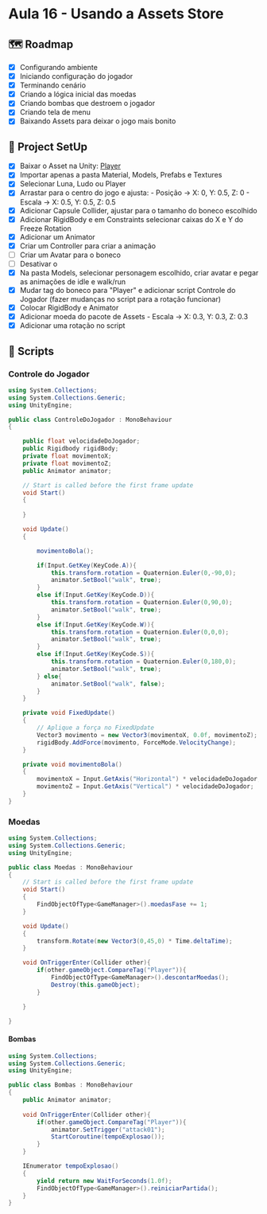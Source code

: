 # Aula 16 - Usando a Assets Store

## 🗺️ Roadmap
- [x] Configurando ambiente
- [x] Iniciando configuração do jogador
- [x] Terminando cenário
- [x] Criando a lógica inicial das moedas
- [x] Criando bombas que destroem o jogador
- [x] Criando tela de menu
- [x] Baixando Assets para deixar o jogo mais bonito

## 🔧 Project SetUp

- [x] Baixar o Asset na Unity: [Player](https://assetstore.unity.com/packages/3d/characters/quarter-view-3d-action-assets-pack-188720)
- [x] Importar apenas a pasta Material, Models, Prefabs e Textures
- [x] Selecionar Luna, Ludo ou Player
- [x] Arrastar para o centro do jogo e ajusta:
      - Posição → X: 0, Y: 0.5, Z: 0
      - Escala → X: 0.5, Y: 0.5, Z: 0.5
- [x] Adicionar Capsule Collider, ajustar para o tamanho do boneco escolhido
- [x] Adicionar RigidBody e em Constraints selecionar caixas do X e Y do Freeze Rotation
- [x] Adicionar um Animator
- [x] Criar um Controller para criar a animação
- [ ] Criar um Avatar para o boneco
- [ ] Desativar o 
- [x] Na pasta Models, selecionar personagem escolhido, criar avatar e pegar as animações de idle e walk/run
- [x] Mudar tag do boneco para "Player" e adicionar script Controle do Jogador (fazer mudanças no script para a rotação funcionar)
- [x] Colocar RigidBody e Animator
- [x] Adicionar moeda do pacote de Assets
      - Escala → X: 0.3, Y: 0.3, Z: 0.3
- [x] Adicionar uma rotação no script

## 📝 Scripts
### Controle do Jogador
```C#
using System.Collections;
using System.Collections.Generic;
using UnityEngine;

public class ControleDoJogador : MonoBehaviour
{

    public float velocidadeDoJogador;
    public Rigidbody rigidBody;
    private float movimentoX;
    private float movimentoZ;
    public Animator animator;

    // Start is called before the first frame update
    void Start()
    {
        
    }

    void Update()
    {

        movimentoBola();

        if(Input.GetKey(KeyCode.A)){
            this.transform.rotation = Quaternion.Euler(0,-90,0);
            animator.SetBool("walk", true);
        }
        else if(Input.GetKey(KeyCode.D)){
            this.transform.rotation = Quaternion.Euler(0,90,0);
            animator.SetBool("walk", true);
        }
        else if(Input.GetKey(KeyCode.W)){
            this.transform.rotation = Quaternion.Euler(0,0,0);
            animator.SetBool("walk", true);
        }
        else if(Input.GetKey(KeyCode.S)){
            this.transform.rotation = Quaternion.Euler(0,180,0);
            animator.SetBool("walk", true);
        } else{
            animator.SetBool("walk", false);
        }
    }

    private void FixedUpdate()
    {
        // Aplique a força no FixedUpdate
        Vector3 movimento = new Vector3(movimentoX, 0.0f, movimentoZ);
        rigidBody.AddForce(movimento, ForceMode.VelocityChange);
    }

    private void movimentoBola()
    {
        movimentoX = Input.GetAxis("Horizontal") * velocidadeDoJogador;
        movimentoZ = Input.GetAxis("Vertical") * velocidadeDoJogador;
    }
}
```

### Moedas
``` C#
using System.Collections;
using System.Collections.Generic;
using UnityEngine;

public class Moedas : MonoBehaviour
{
    // Start is called before the first frame update
    void Start()
    {
        FindObjectOfType<GameManager>().moedasFase += 1;
    }

    void Update()
    {
        transform.Rotate(new Vector3(0,45,0) * Time.deltaTime);
    }

    void OnTriggerEnter(Collider other){
        if(other.gameObject.CompareTag("Player")){
            FindObjectOfType<GameManager>().descontarMoedas();
            Destroy(this.gameObject);
        }

    }

}
```

#### Bombas

```C#
using System.Collections;
using System.Collections.Generic;
using UnityEngine;

public class Bombas : MonoBehaviour
{
    public Animator animator;
    
    void OnTriggerEnter(Collider other){
        if(other.gameObject.CompareTag("Player")){
            animator.SetTrigger("attack01");
            StartCoroutine(tempoExplosao());
        }
    }

    IEnumerator tempoExplosao()
    {
        yield return new WaitForSeconds(1.0f);
        FindObjectOfType<GameManager>().reiniciarPartida();
    }
}
```
